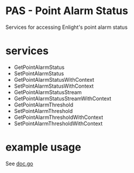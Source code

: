 # PAS - Point Alarm Status
Services for accessing Enlight's point alarm status

# services
- GetPointAlarmStatus
- SetPointAlarmStatus
- GetPointAlarmStatusWithContext
- SetPointAlarmStatusWithContext
- GetPointAlarmStatusStream
- GetPointAlarmStatusStreamWithContext
- GetPointAlarmThreshold
- SetPointAlarmThreshold
- GetPointAlarmThresholdWithContext
- SetPointAlarmThresholdWithContext

# example usage
See [doc.go](https://github.com/SKF/go-enlight-sdk/blob/master/services/pas/doc.go)